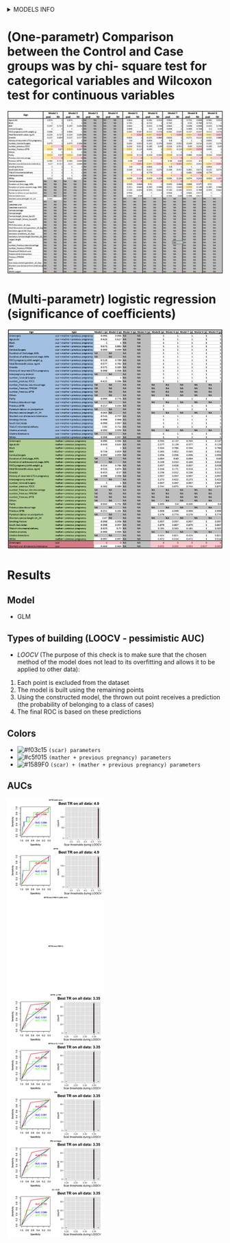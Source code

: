 <details>
  <summary>MODELS INFO </summary>

**1** SAMPLES=141: CASES/CONTROLS: 6/135; FEATURES: Excluded (6):Uterine.Extensions,Cervical.lacerations,Pyrexia.in.labour.or.postpartum,Interpregnancy.interval,Duration.of.2nd.stage..MIN.,Duration.of.active.second.stage..MIN.; FEATURES: With NA (1):FDCS.pregnancy.birth.weight..g.; FEATURES: Good (23):White,Black,South.East.Asian,Others,Smoking.History,Previous.SPTB,Previous.late.miscarriage,Cervical.Surgery,Uterine.anomaly,History.of.recurrent.UTI.in.pregnancy,Trial.of.intrumental.delivery,BMI,Age.at.del,Gravida,Parity,number_Previous.SPTB,number_Previous.PPROM,number_Previous.late.miscarriage,number_Cervical.Surgery,number_previous.FDCS,Fetal.fibronectin.value..ng.ml.,Shortest.cervical.length.14_24,Shortest.scar.distance.to.internal.os

**2** SAMPLES=141: CASES/CONTROLS: 6/135; FEATURES: Excluded (6):Uterine.Extensions,Cervical.lacerations,Pyrexia.in.labour.or.postpartum,Interpregnancy.interval,Duration.of.2nd.stage..MIN.,Duration.of.active.second.stage..MIN.; FEATURES: With NA (1):FDCS.pregnancy.birth.weight..g.; FEATURES: Good (22):White,Black,South.East.Asian,Others,Smoking.History,Previous.SPTB,Previous.late.miscarriage,Cervical.Surgery,Uterine.anomaly,History.of.recurrent.UTI.in.pregnancy,Trial.of.intrumental.delivery,BMI,Age.at.del,Gravida,Parity,number_Previous.SPTB,number_Previous.PPROM,number_Previous.late.miscarriage,number_Cervical.Surgery,number_previous.FDCS,Fetal.fibronectin.value..ng.ml.,Shortest.scar.distance.to.internal.os

**3** SAMPLES=126: CASES/CONTROLS: 5/121; FEATURES: Excluded (30):White,Black,South.East.Asian,Others,Smoking.History,Previous.SPTB,Previous.late.miscarriage,Cervical.Surgery,Uterine.anomaly,History.of.recurrent.UTI.in.pregnancy,Trial.of.intrumental.delivery,Uterine.Extensions,Cervical.lacerations,Pyrexia.in.labour.or.postpartum,BMI,Age.at.del,Gravida,Parity,number_Previous.SPTB,number_Previous.PPROM,number_Previous.late.miscarriage,number_Cervical.Surgery,number_previous.FDCS,Interpregnancy.interval,FDCS.pregnancy.birth.weight..g.,Duration.of.2nd.stage..MIN.,Duration.of.active.second.stage..MIN.,Fetal.fibronectin.value..ng.ml.,Shortest.cervical.length.14_24,Shortest.scar.distance.to.internal.os; FEATURES: With NA (0):; FEATURES: Good (23):White,Black,South.East.Asian,Others,Smoking.History,Previous.SPTB,Previous.late.miscarriage,Cervical.Surgery,Uterine.anomaly,History.of.recurrent.UTI.in.pregnancy,Trial.of.intrumental.delivery,BMI,Age.at.del,Gravida,Parity,number_Previous.SPTB,number_Previous.PPROM,number_Previous.late.miscarriage,number_Cervical.Surgery,number_previous.FDCS,Fetal.fibronectin.value..ng.ml.,Shortest.cervical.length.14_24,Shortest.scar.distance.to.internal.os

**4** SAMPLES=126: CASES/CONTROLS: 5/121; FEATURES: Excluded (29):White,Black,South.East.Asian,Others,Smoking.History,Previous.SPTB,Previous.late.miscarriage,Cervical.Surgery,Uterine.anomaly,History.of.recurrent.UTI.in.pregnancy,Trial.of.intrumental.delivery,Uterine.Extensions,Cervical.lacerations,Pyrexia.in.labour.or.postpartum,BMI,Age.at.del,Gravida,Parity,number_Previous.SPTB,number_Previous.PPROM,number_Previous.late.miscarriage,number_Cervical.Surgery,number_previous.FDCS,Interpregnancy.interval,FDCS.pregnancy.birth.weight..g.,Duration.of.2nd.stage..MIN.,Duration.of.active.second.stage..MIN.,Fetal.fibronectin.value..ng.ml.,Shortest.scar.distance.to.internal.os; FEATURES: With NA (0):; FEATURES: Good (22):White,Black,South.East.Asian,Others,Smoking.History,Previous.SPTB,Previous.late.miscarriage,Cervical.Surgery,Uterine.anomaly,History.of.recurrent.UTI.in.pregnancy,Trial.of.intrumental.delivery,BMI,Age.at.del,Gravida,Parity,number_Previous.SPTB,number_Previous.PPROM,number_Previous.late.miscarriage,number_Cervical.Surgery,number_previous.FDCS,Fetal.fibronectin.value..ng.ml.,Shortest.scar.distance.to.internal.os

**5** SAMPLES=70: CASES/CONTROLS: 12/58; FEATURES: Excluded (0):; FEATURES: With NA (10):Trial.of.intrumental.delivery,Uterine.Extensions,Cervical.lacerations,Pyrexia.in.labour.or.postpartum,Interpregnancy.interval,FDCS.pregnancy.birth.weight..g.,Duration.of.2nd.stage..MIN.,Duration.of.active.second.stage..MIN.,Fetal.fibronectin.value..ng.ml.,Shortest.scar.distance.to.internal.os; FEATURES: Good (19):White,Black,South.East.Asian,Others,Smoking.History,Previous.SPTB,Previous.late.miscarriage,Cervical.Surgery,Uterine.anomaly,History.of.recurrent.UTI.in.pregnancy,BMI,Age.at.del,Gravida,Parity,number_Previous.SPTB,number_Previous.PPROM,number_Previous.late.miscarriage,number_Cervical.Surgery,number_previous.FDCS

**6** SAMPLES=70: CASES/CONTROLS: 11/59; FEATURES: Excluded (0):; FEATURES: With NA (10):Trial.of.intrumental.delivery,Uterine.Extensions,Cervical.lacerations,Pyrexia.in.labour.or.postpartum,Interpregnancy.interval,FDCS.pregnancy.birth.weight..g.,Duration.of.2nd.stage..MIN.,Duration.of.active.second.stage..MIN.,Fetal.fibronectin.value..ng.ml.,Shortest.scar.distance.to.internal.os; FEATURES: Good (19):White,Black,South.East.Asian,Others,Smoking.History,Previous.SPTB,Previous.late.miscarriage,Cervical.Surgery,Uterine.anomaly,History.of.recurrent.UTI.in.pregnancy,BMI,Age.at.del,Gravida,Parity,number_Previous.SPTB,number_Previous.PPROM,number_Previous.late.miscarriage,number_Cervical.Surgery,number_previous.FDCS

**7** SAMPLES=70: CASES/CONTROLS: 12/58; FEATURES: Excluded (0):; FEATURES: With NA (9):Trial.of.intrumental.delivery,Uterine.Extensions,Cervical.lacerations,Pyrexia.in.labour.or.postpartum,Interpregnancy.interval,Duration.of.2nd.stage..MIN.,Duration.of.active.second.stage..MIN.,Fetal.fibronectin.value..ng.ml.,Shortest.scar.distance.to.internal.os; FEATURES: Good (20):White,Black,South.East.Asian,Others,Smoking.History,Previous.SPTB,Previous.late.miscarriage,Cervical.Surgery,Uterine.anomaly,History.of.recurrent.UTI.in.pregnancy,BMI,Age.at.del,Gravida,Parity,number_Previous.SPTB,number_Previous.PPROM,number_Previous.late.miscarriage,number_Cervical.Surgery,number_previous.FDCS,FDCS.pregnancy.birth.weight..g.

**8** SAMPLES=70: CASES/CONTROLS: 8/62; FEATURES: Excluded (0):; FEATURES: With NA (8):Trial.of.intrumental.delivery,Uterine.Extensions,Cervical.lacerations,Pyrexia.in.labour.or.postpartum,Interpregnancy.interval,Duration.of.2nd.stage..MIN.,Duration.of.active.second.stage..MIN.,Fetal.fibronectin.value..ng.ml.; FEATURES: Good (21):White,Black,South.East.Asian,Others,Smoking.History,Previous.SPTB,Previous.late.miscarriage,Cervical.Surgery,Uterine.anomaly,History.of.recurrent.UTI.in.pregnancy,BMI,Age.at.del,Gravida,Parity,number_Previous.SPTB,number_Previous.PPROM,number_Previous.late.miscarriage,number_Cervical.Surgery,number_previous.FDCS,FDCS.pregnancy.birth.weight..g.,Shortest.scar.distance.to.internal.os

**9** SAMPLES=70: CASES/CONTROLS: 11/59; FEATURES: Excluded (0):; FEATURES: With NA (9):Trial.of.intrumental.delivery,Uterine.Extensions,Cervical.lacerations,Pyrexia.in.labour.or.postpartum,Interpregnancy.interval,Duration.of.2nd.stage..MIN.,Duration.of.active.second.stage..MIN.,Fetal.fibronectin.value..ng.ml.,Shortest.scar.distance.to.internal.os; FEATURES: Good (20):White,Black,South.East.Asian,Others,Smoking.History,Previous.SPTB,Previous.late.miscarriage,Cervical.Surgery,Uterine.anomaly,History.of.recurrent.UTI.in.pregnancy,BMI,Age.at.del,Gravida,Parity,number_Previous.SPTB,number_Previous.PPROM,number_Previous.late.miscarriage,number_Cervical.Surgery,number_previous.FDCS,FDCS.pregnancy.birth.weight..g.![image](https://user-images.githubusercontent.com/56540046/122787976-c4ed6700-d2ad-11eb-98dc-e30d3940acaa.png)

</details>

# (One-parametr) Comparison between the Control and Case groups was by chi- square test for categorical variables and Wilcoxon test for continuous variables

![Image](excl_prevPPROM_common_one_1.png)

# (Multi-parametr) logistic regression (significance of coefficients)
![Image](excl_prevPPROM_common_all_1.png)



# Results
## Model
- GLM

## Types of building (LOOCV - pessimistic AUC)
- *LOOCV* (The purpose of this check is to make sure that the chosen method of the model does not lead to its overfitting and allows it to be applied to other data):
1. Each point is excluded from the dataset
2. The model is built using the remaining points
3. Using the constructed model, the thrown out point receives a prediction (the probability of belonging to a class of cases)
4. The final ROC is based on these predictions

## Colors
- ![#f03c15](https://via.placeholder.com/15/f03c15/000000?text=+) `(scar) parameters`
- ![#c5f015](https://via.placeholder.com/15/c5f015/000000?text=+) `(mather + previous pregnancy) parameters`
- ![#1589F0](https://via.placeholder.com/15/1589F0/000000?text=+) `(scar) + (mather + previous pregnancy) parameters`

## AUCs
![Image](excl_prevPPROM_fig.png)

